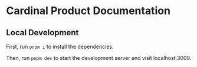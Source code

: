 # Cardinal Product Documentation

## Local Development

First, run `pnpm i` to install the dependencies.

Then, run `pnpm dev` to start the development server and visit localhost:3000.

